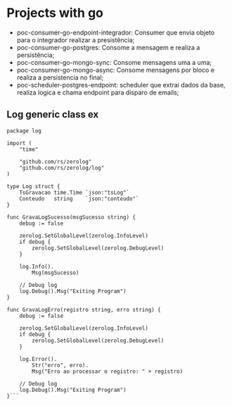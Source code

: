 # Projects with go

- poc-consumer-go-endpoint-integrador: Consumer que envia objeto para o integrador realizar a presistência;
- poc-consumer-go-postgres: Consome a mensagem e realiza a persistência;
- poc-consumer-go-mongo-sync: Consome mensagens uma a uma;
- poc-consumer-go-mongo-async: Consome mensagens por bloco e realiza a persistencia no final;
- poc-scheduler-postgres-endpoint: scheduler que extrai dados da base, realiza logica e chama endpoint para disparo de emails;

## Log generic class ex

```
package log

import (
	"time"

	"github.com/rs/zerolog"
	"github.com/rs/zerolog/log"
)

type Log struct {
	TsGravacao time.Time `json:"tsLog"`
	Conteudo   string    `json:"conteudo"`
}

func GravaLogSucesso(msgSucesso string) {
	debug := false

	zerolog.SetGlobalLevel(zerolog.InfoLevel)
	if debug {
		zerolog.SetGlobalLevel(zerolog.DebugLevel)
	}

	log.Info().
		Msg(msgSucesso)

	// Debug log
	log.Debug().Msg("Exiting Program")
}

func GravaLogErro(registro string, erro string) {
	debug := false

	zerolog.SetGlobalLevel(zerolog.InfoLevel)
	if debug {
		zerolog.SetGlobalLevel(zerolog.DebugLevel)
	}

	log.Error().
		Str("erro", erro).
		Msg("Erro ao processar o registro: " + registro)

	// Debug log
	log.Debug().Msg("Exiting Program")
}```